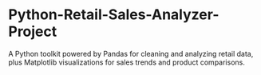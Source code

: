 # Python-Retail-Sales-Analyzer-Project
A Python toolkit powered by Pandas for cleaning and analyzing retail data, plus Matplotlib visualizations for sales trends and product comparisons.
